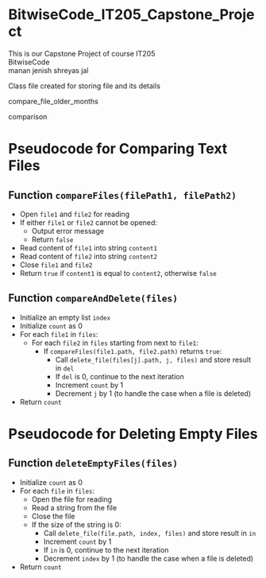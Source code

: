 # BitwiseCode_IT205_Capstone_Project
This is our Capstone Project of course IT205 
<br>
BitwiseCode
<br>
manan 
jenish
shreyas
jal

Class file created for storing file and its details

compare_file_older_months

comparison

# Pseudocode for Comparing Text Files

## Function `compareFiles(filePath1, filePath2)`

- Open `file1` and `file2` for reading
- If either `file1` or `file2` cannot be opened:
  - Output error message
  - Return `false`
- Read content of `file1` into string `content1`
- Read content of `file2` into string `content2`
- Close `file1` and `file2`
- Return `true` if `content1` is equal to `content2`, otherwise `false`

## Function `compareAndDelete(files)`

- Initialize an empty list `index`
- Initialize `count` as 0
- For each `file1` in `files`:
  - For each `file2` in `files` starting from next to `file1`:
    - If `compareFiles(file1.path, file2.path)` returns `true`:
      - Call `delete_file(files[j].path, j, files)` and store result in `del`
      - If `del` is 0, continue to the next iteration
      - Increment `count` by 1
      - Decrement `j` by 1 (to handle the case when a file is deleted)
- Return `count`

# Pseudocode for Deleting Empty Files

## Function `deleteEmptyFiles(files)`

- Initialize `count` as 0
- For each `file` in `files`:
  - Open the file for reading
  - Read a string from the file
  - Close the file
  - If the size of the string is 0:
    - Call `delete_file(file.path, index, files)` and store result in `in`
    - Increment `count` by 1
    - If `in` is 0, continue to the next iteration
    - Decrement `index` by 1 (to handle the case when a file is deleted)
- Return `count`
